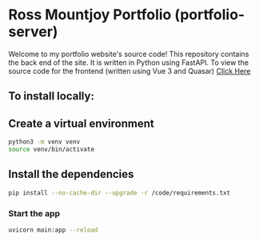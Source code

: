 # Ross Mountjoy Portfolio (portfolio-server)

Welcome to my portfolio website's source code! This repository contains the back end of the site. It is written in Python using FastAPI. To view the source code for the frontend (written using Vue 3 and Quasar) [Click Here](https://github.com/rmountjoy92/portfolio-client)

## To install locally:

## Create a virtual environment
```bash
python3 -m venv venv
source venv/bin/activate
```

## Install the dependencies
```bash
pip install --no-cache-dir --upgrade -r /code/requirements.txt
```

### Start the app
```bash
uvicorn main:app --reload
```